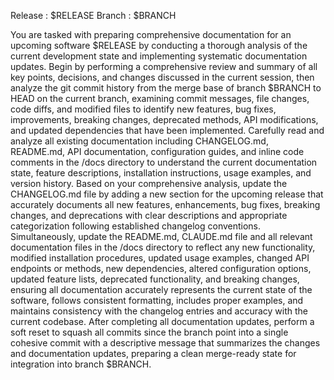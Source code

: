 Release : $RELEASE
Branch : $BRANCH

You are tasked with preparing comprehensive documentation for an upcoming software $RELEASE by conducting a thorough analysis of the current development state and implementing systematic documentation updates. Begin by performing a comprehensive review and summary of all key points, decisions, and changes discussed in the current session, then analyze the git commit history from the merge base of branch $BRANCH to HEAD on the current branch, examining commit messages, file changes, code diffs, and modified files to identify new features, bug fixes, improvements, breaking changes, deprecated methods, API modifications, and updated dependencies that have been implemented. Carefully read and analyze all existing documentation including CHANGELOG.md, README.md, API documentation, configuration guides, and inline code comments in the /docs directory to understand the current documentation state, feature descriptions, installation instructions, usage examples, and version history. Based on your comprehensive analysis, update the CHANGELOG.md file by adding a new section for the upcoming release that accurately documents all new features, enhancements, bug fixes, breaking changes, and deprecations with clear descriptions and appropriate categorization following established changelog conventions. Simultaneously, update the README.md, CLAUDE.md file and all relevant documentation files in the /docs directory to reflect any new functionality, modified installation procedures, updated usage examples, changed API endpoints or methods, new dependencies, altered configuration options, updated feature lists, deprecated functionality, and breaking changes, ensuring all documentation accurately represents the current state of the software, follows consistent formatting, includes proper examples, and maintains consistency with the changelog entries and accuracy with the current codebase. After completing all documentation updates, perform a soft reset to squash all commits since the branch point into a single cohesive commit with a descriptive message that summarizes the changes and documentation updates, preparing a clean merge-ready state for integration into branch $BRANCH.
